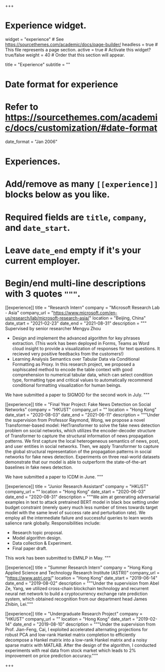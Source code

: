 +++
# Experience widget.
widget = "experience"  # See https://sourcethemes.com/academic/docs/page-builder/
headless = true  # This file represents a page section.
active = true  # Activate this widget? true/false
weight = 40  # Order that this section will appear.

title = "Experience"
subtitle = ""

# Date format for experience
#   Refer to https://sourcethemes.com/academic/docs/customization/#date-format
date_format = "Jan 2006"

# Experiences.
#   Add/remove as many `[[experience]]` blocks below as you like.
#   Required fields are `title`, `company`, and `date_start`.
#   Leave `date_end` empty if it's your current employer.
#   Begin/end multi-line descriptions with 3 quotes `"""`.

[[experience]]
  title = "Research Intern"
  company = "Microsoft Research Lab - Asia"
  company_url = "https://www.microsoft.com/en-us/research/lab/microsoft-research-asia/"
  location = "Beijing, China"
  date_start = "2021-02-23"
  date_end = "2021-08-31"
  description = """ Supervised by senior researcher Mengyu Zhou
  * Design and implement the advanced algorithm for key phrases extraction. (This work has been deployed in Forms, Teams as Word cloud insight to provide a visualization of responses for text questions. It recieved very positive feedbacks from the customers!)
  * Learning Analysis Semantics over Tabular Data via Conditional Formatting as Proxy. In this research project, we proposed a sophiscated method to encode the table context with good comprehension to numerical tabular data, which can select condition type, formatting type and critical values to automatically recommend conditional formatting visualization for human beings.  
  
  We have submitted a paper to SIGMOD for the second work in July. 
  """
  
[[experience]]
  title = "Final Year Project: Fake News Detection on Social Networks"
  company = "HKUST"
  company_url = ""
  location = "Hong Kong"
  date_start = "2020-08-03"
  date_end = "2021-06-11"
  description = """Under the supervision from Professor Raymond, Wong, we propose a novel Transformer-based model: HetTransformer to solve the fake news detection problem on social networks, which utilizes the encoder-decoder structure of Transformer to capture the structural information of news propagation patterns. We first capture the local heterogeneous semantics of news, post, and user entities in social networks. Then, we apply Transformer to capture the global structural
representation of the propagation patterns in social networks for fake news detection. Experiments on three real-world datasets demonstrate that our model is able to outperform the state-of-the-art baselines in fake news detection.
  
  We have submitted a paper to ICDM in June.
  """
  
[[experience]]
  title = "Junior Research Assistant"
  company = "HKUST"
  company_url = ""
  location = "Hong Kong"
  date_start = "2020-06-03"
  date_end = "2020-08-31"
  description = """We aim at generating adversarial examples in text to attack pretrained BERT model in black box setting under budget constraint (merely query much less number of times towards target model with the same level of success rate and perturbation rate). We employ all the intermediate failure and successful queries to learn words salience rank globally.
  Responsibilities include:
  
  * Research topic proposal.
  * Model algorithm design.
  * Data collection & Experiment.
  * Final paper draft.
  
  This work has been submitted to EMNLP in May.
  """

[[experience]]
  title = "Summer Research Intern"
  company = "Hong Kong Applied Science and Technology Research Institute (ASTRI)"
  company_url = "https://www.astri.org/"
  location = "Hong Kong"
  date_start = "2019-06-14"
  date_end = "2019-08-02"
  description = """Under the supervision from Abel Ze, Yang, we utilized cross-chain blockchain technology and recurrent neural net network to build a cryptocurrency exchange rate prediction system, which obtained recognition from our department head James Zhibin, Lei."""
  
 [[experience]]
  title = "Undergraduate Research Project"
  company = "HKUST"
  company_url = ""
  location = "Hong Kong"
  date_start = "2019-02-14"
  date_end = "2019-08-10"
  description = """Under the supervision from Prof. Jian-Feng, Cai, I exploited accelerated alternating projections for robust PCA and low-rank Hankel matrix completion to efficiently decompose a Hankel matrix into a low-rank Hankel matrix and a noisy sparse matrix with MATLAB. After the design of the algorithm, I conducted experiments with real data from stock market which leads to 2% improvement on price prediction accuracy."""

+++
